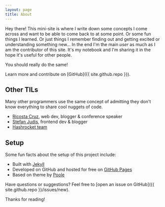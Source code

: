 ```yaml
---
layout: page
title: About
---
```


Hey there! This mini-site is where I write down some concepts I come across and want to be able to come back to at some point. Or some fun things I learned. Or just things I remember finding out and getting excited or understanding something new... In the end I'm the main *user* as much as I am the contributor of this site. It's my notebook and I'm sharing it in the hope it's useful for other people.

<p class="message">You should really do the same!</p>

Learn more and contribute on [GitHub]({{ site.github.repo }}).

## Other TILs

Many other programmers use the same concept of admitting they don't know everything to share cool nuggets of code.

* [Ricosta Cruz](https://ricostacruz.com/til/), web dev, blogger & conference speaker
* [Stefan Judis](https://www.stefanjudis.com/today-i-learned/), frontend dev & blogger
* [Hashrocket team](https://til.hashrocket.com/javascript)

## Setup

Some fun facts about the setup of this project include:

* Built with [Jekyll](http://jekyllrb.com)
* Developed on GitHub and hosted for free on [GitHub Pages](https://pages.github.com)
* Based on theme by [Poole](https://github.com/poole/hyde)

Have questions or suggestions? Feel free to [open an issue on GitHub]({{ site.github.repo }}/issues/new).

Thanks for reading!
